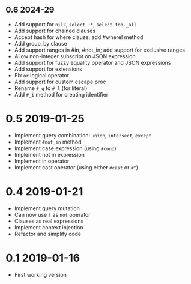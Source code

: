## 0.6 2024-29

- Add support for `nil?`, `select :*`, `select foo._all`
- Add support for chained clauses
- Accept hash for where clause, add #where! method
- Add group_by clause
- Add support ranges in #in, #not_in; add support for exclusive ranges
- Allow non-integer subscript on JSON expression
- Add support for fuzzy equality operator and JSON expressions
- Add support for extensions
- Fix `or` logical operator
- Add support for custom escape proc
- Rename `#_q` to `#_l` (for literal)
- Add `#_i` method for creating identifier

# 0.5 2019-01-25

- Implement query combination: `union`, `intersect`, `except`
- Implement `#not_in` method
- Implement case expression (using `#cond`)
- Implement not in expression
- Implement in operator
- Implement cast operator (using either `#cast` or `#^`)

# 0.4 2019-01-21

- Implement query mutation
- Can now use `!` as `not` operator
- Clauses as real expressions
- Implement context injection
- Refactor and simplify code

# 0.1 2019-01-16

- First working version
